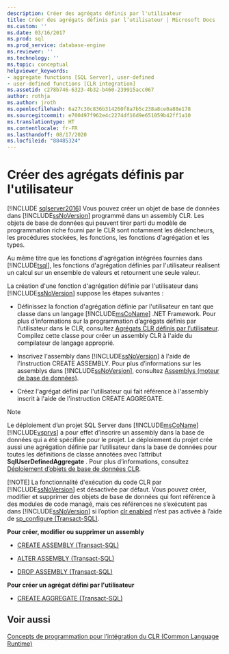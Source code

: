 ```yaml
---
description: Créer des agrégats définis par l'utilisateur
title: Créer des agrégats définis par l’utilisateur | Microsoft Docs
ms.custom: ''
ms.date: 03/16/2017
ms.prod: sql
ms.prod_service: database-engine
ms.reviewer: ''
ms.technology: ''
ms.topic: conceptual
helpviewer_keywords:
- aggregate functions [SQL Server], user-defined
- user-defined functions [CLR integration]
ms.assetid: c278b746-6323-4b32-b460-239915acc067
author: rothja
ms.author: jroth
ms.openlocfilehash: 6a27c30c836b314260f8a7b5c238a8ce0a88e178
ms.sourcegitcommit: e700497f962e4c2274df16d9e651059b42ff1a10
ms.translationtype: HT
ms.contentlocale: fr-FR
ms.lasthandoff: 08/17/2020
ms.locfileid: "88485324"
---
```

# <a name="create-user-defined-aggregates"></a>Créer des agrégats définis par l'utilisateur
[!INCLUDE [sqlserver2016](../../includes/applies-to-version/sqlserver2016.md)]
  Vous pouvez créer un objet de base de données dans [!INCLUDE[ssNoVersion](../../includes/ssnoversion-md.md)] programmé dans un assembly CLR. Les objets de base de données qui peuvent tirer parti du modèle de programmation riche fourni par le CLR sont notamment les déclencheurs, les procédures stockées, les fonctions, les fonctions d'agrégation et les types.  
  
 Au même titre que les fonctions d'agrégation intégrées fournies dans [!INCLUDE[tsql](../../includes/tsql-md.md)], les fonctions d'agrégation définies par l'utilisateur réalisent un calcul sur un ensemble de valeurs et retournent une seule valeur.  
  
 La création d'une fonction d'agrégation définie par l'utilisateur dans [!INCLUDE[ssNoVersion](../../includes/ssnoversion-md.md)] suppose les étapes suivantes :  
  
-   Définissez la fonction d'agrégation définie par l'utilisateur en tant que classe dans un langage [!INCLUDE[msCoName](../../includes/msconame-md.md)] .NET Framework. Pour plus d’informations sur la programmation d’agrégats définis par l’utilisateur dans le CLR, consultez [Agrégats CLR définis par l’utilisateur](../../relational-databases/clr-integration-database-objects-user-defined-functions/clr-user-defined-aggregates.md). Compilez cette classe pour créer un assembly CLR à l'aide du compilateur de langage approprié.  
  
-   Inscrivez l'assembly dans [!INCLUDE[ssNoVersion](../../includes/ssnoversion-md.md)] à l'aide de l'instruction CREATE ASSEMBLY. Pour plus d’informations sur les assemblys dans [!INCLUDE[ssNoVersion](../../includes/ssnoversion-md.md)], consultez [Assemblys &#40;moteur de base de données&#41;](../../relational-databases/clr-integration/assemblies-database-engine.md).  
  
-   Créez l'agrégat défini par l'utilisateur qui fait référence à l'assembly inscrit à l'aide de l'instruction CREATE AGGREGATE.  
  
> [!NOTE]
>  Le déploiement d’un projet SQL Server dans [!INCLUDE[msCoName](../../includes/msconame-md.md)][!INCLUDE[vsprvs](../../includes/vsprvs-md.md)] a pour effet d’inscrire un assembly dans la base de données qui a été spécifiée pour le projet. Le déploiement du projet crée aussi une agrégation définie par l’utilisateur dans la base de données pour toutes les définitions de classe annotées avec l’attribut **SqlUserDefinedAggregate** . Pour plus d’informations, consultez [Déploiement d’objets de base de données CLR](../../relational-databases/clr-integration/deploying-clr-database-objects.md).  
> 
> [!NOTE]
>  La fonctionnalité d'exécution du code CLR par [!INCLUDE[ssNoVersion](../../includes/ssnoversion-md.md)] est désactivée par défaut. Vous pouvez créer, modifier et supprimer des objets de base de données qui font référence à des modules de code managé, mais ces références ne s’exécutent pas dans [!INCLUDE[ssNoVersion](../../includes/ssnoversion-md.md)] si l’option [clr enabled](../../database-engine/configure-windows/clr-enabled-server-configuration-option.md) n’est pas activée à l’aide de [sp_configure (Transact-SQL)](../../relational-databases/system-stored-procedures/sp-configure-transact-sql.md).  
  
 **Pour créer, modifier ou supprimer un assembly**  
  
-   [CREATE ASSEMBLY &#40;Transact-SQL&#41;](../../t-sql/statements/create-assembly-transact-sql.md)  
  
-   [ALTER ASSEMBLY &#40;Transact-SQL&#41;](../../t-sql/statements/alter-assembly-transact-sql.md)  
  
-   [DROP ASSEMBLY &#40;Transact-SQL&#41;](../../t-sql/statements/drop-assembly-transact-sql.md)  
  
 **Pour créer un agrégat défini par l'utilisateur**  
  
-   [CREATE AGGREGATE &#40;Transact-SQL&#41;](../../t-sql/statements/create-aggregate-transact-sql.md)  
  
## <a name="see-also"></a>Voir aussi  
 [Concepts de programmation pour l’intégration du CLR &#40;Common Language Runtime&#41;](../../relational-databases/clr-integration/common-language-runtime-clr-integration-programming-concepts.md)  
  
  

